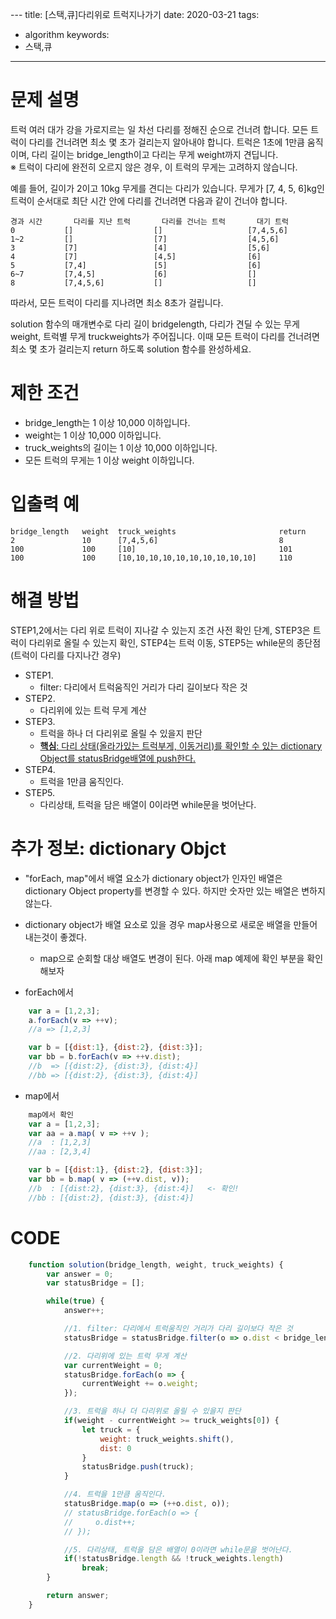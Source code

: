 \---
title: [스택,큐]다리위로 트럭지나가기
date: 2020-03-21
tags:
  - algorithm
keywords:
  - 스택,큐
---
# 문제 설명
트럭 여러 대가 강을 가로지르는 일 차선 다리를 정해진 순으로 건너려 합니다. 
모든 트럭이 다리를 건너려면 최소 몇 초가 걸리는지 알아내야 합니다. 
트럭은 1초에 1만큼 움직이며, 다리 길이는 bridge_length이고 다리는 무게 weight까지 견딥니다.  
※ 트럭이 다리에 완전히 오르지 않은 경우, 이 트럭의 무게는 고려하지 않습니다.

예를 들어, 길이가 2이고 10kg 무게를 견디는 다리가 있습니다. 무게가 [7, 4, 5, 6]kg인 트럭이 순서대로 최단 시간 안에 다리를 건너려면 다음과 같이 건너야 합니다.

```
경과 시간	    다리를 지난 트럭	    다리를 건너는 트럭	     대기 트럭
0	        []	                []	                 [7,4,5,6]
1~2	        []	                [7]	                 [4,5,6]
3	        [7]	                [4]	                 [5,6]
4	        [7]	                [4,5]	             [6]
5	        [7,4]	            [5]	                 [6]
6~7	        [7,4,5]	            [6]	                 []
8	        [7,4,5,6]	        []	                 []
```
따라서, 모든 트럭이 다리를 지나려면 최소 8초가 걸립니다.

solution 함수의 매개변수로 다리 길이 bridgelength, 다리가 견딜 수 있는 무게 weight, 트럭별 무게 truckweights가 주어집니다. 이때 모든 트럭이 다리를 건너려면 최소 몇 초가 걸리는지 return 하도록 solution 함수를 완성하세요.

# 제한 조건
* bridge_length는 1 이상 10,000 이하입니다.
* weight는 1 이상 10,000 이하입니다.
* truck_weights의 길이는 1 이상 10,000 이하입니다.
* 모든 트럭의 무게는 1 이상 weight 이하입니다.

# 입출력 예
```
bridge_length	weight	truck_weights	                    return
2	            10	    [7,4,5,6]	                        8
100	            100	    [10]	                            101
100	            100	    [10,10,10,10,10,10,10,10,10,10]	    110
```

# 해결 방법 
STEP1,2에서는 다리 위로 트럭이 지나갈 수 있는지 조건 사전 확인 단계, STEP3은 트럭이 다리위로 올릴 수 있는지 확인, STEP4는 트럭 이동, STEP5는 while문의 종단점(트럭이 다리를 다지나간 경우)

* STEP1.
    - filter: 다리에서 트럭움직인 거리가 다리 길이보다 작은 것
* STEP2.
    - 다리위에 있는 트럭 무게 계산
* STEP3.
    - 트럭을 하나 더 다리위로 올릴 수 있을지 판단
    - <u>**핵심**: 다리 상태(올라가있는 트럭부게, 이동거리)를 확인할 수 있는 dictionary Object를 statusBridge배열에 push한다.</u>
* STEP4.
    - 트럭을 1만큼 움직인다.
* STEP5.
    - 다리상태, 트럭을 담은 배열이 0이라면 while문을 벗어난다. 

# 추가 정보: dictionary Objct
* "forEach, map"에서 배열 요소가 dictionary object가 인자인 배열은 dictionary Object property를 변경할 수 있다.
하지만 숫자만 있는 배열은 변하지 않는다. 
* dictionary object가 배열 요소로 있을 경우 map사용으로 새로운 배열을 만들어 내는것이 좋겠다. 
    - map으로 순회할 대상 배열도 변경이 된다. 아래 map 예제에 확인 부분을 확인해보자

* forEach에서 
```js
    var a = [1,2,3];
    a.forEach(v => ++v);
    //a => [1,2,3]

    var b = [{dist:1}, {dist:2}, {dist:3}];
    var bb = b.forEach(v => ++v.dist);
    //b  => [{dist:2}, {dist:3}, {dist:4}]
    //bb => [{dist:2}, {dist:3}, {dist:4}]
```

* map에서 
```js
    map에서 확인
    var a = [1,2,3];
    var aa = a.map( v => ++v );
    //a  : [1,2,3]
    //aa : [2,3,4]

    var b = [{dist:1}, {dist:2}, {dist:3}];
    var bb = b.map( v => (++v.dist, v));
    //b  : [{dist:2}, {dist:3}, {dist:4}]   <- 확인!
    //bb : [{dist:2}, {dist:3}, {dist:4}]
```

# CODE
```js
    function solution(bridge_length, weight, truck_weights) {
        var answer = 0;
        var statusBridge = [];

        while(true) {
            answer++;

            //1. filter: 다리에서 트럭움직인 거리가 다리 길이보다 작은 것
            statusBridge = statusBridge.filter(o => o.dist < bridge_length);

            //2. 다리위에 있는 트럭 무게 계산
            var currentWeight = 0;
            statusBridge.forEach(o => {
                currentWeight += o.weight;
            });

            //3. 트럭을 하나 더 다리위로 올릴 수 있을지 판단
            if(weight - currentWeight >= truck_weights[0]) {
                let truck = {
                    weight: truck_weights.shift(),
                    dist: 0
                }
                statusBridge.push(truck);
            }

            //4. 트럭을 1만큼 움직인다.
            statusBridge.map(o => (++o.dist, o));
            // statusBridge.forEach(o => {
            //     o.dist++;
            // });

            //5. 다리상태, 트럭을 담은 배열이 0이라면 while문을 벗어난다. 
            if(!statusBridge.length && !truck_weights.length)
                break;
        }

        return answer;
    }
```
